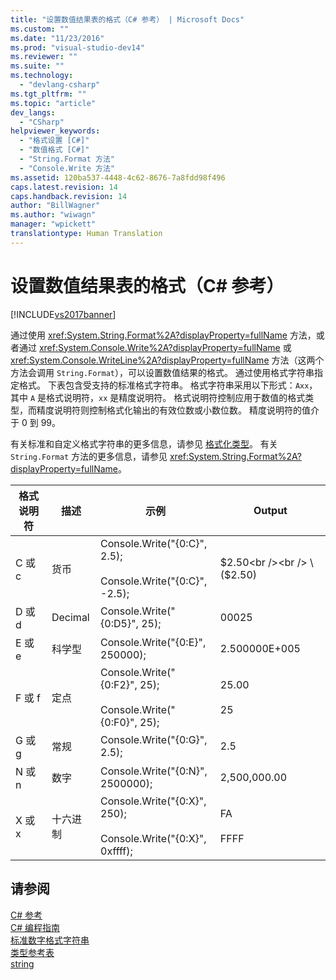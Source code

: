 ```yaml
---
title: "设置数值结果表的格式（C# 参考） | Microsoft Docs"
ms.custom: ""
ms.date: "11/23/2016"
ms.prod: "visual-studio-dev14"
ms.reviewer: ""
ms.suite: ""
ms.technology: 
  - "devlang-csharp"
ms.tgt_pltfrm: ""
ms.topic: "article"
dev_langs: 
  - "CSharp"
helpviewer_keywords: 
  - "格式设置 [C#]"
  - "数值格式 [C#]"
  - "String.Format 方法"
  - "Console.Write 方法"
ms.assetid: 120ba537-4448-4c62-8676-7a8fdd98f496
caps.latest.revision: 14
caps.handback.revision: 14
author: "BillWagner"
ms.author: "wiwagn"
manager: "wpickett"
translationtype: Human Translation
---
```

# 设置数值结果表的格式（C# 参考）
[!INCLUDE[vs2017banner](../../../csharp/includes/vs2017banner.md)]

通过使用 <xref:System.String.Format%2A?displayProperty=fullName> 方法，或者通过 <xref:System.Console.Write%2A?displayProperty=fullName> 或 <xref:System.Console.WriteLine%2A?displayProperty=fullName> 方法（这两个方法会调用 `String.Format`），可以设置数值结果的格式。  通过使用格式字符串指定格式。  下表包含受支持的标准格式字符串。  格式字符串采用以下形式：`Axx`，其中 `A` 是格式说明符，`xx` 是精度说明符。  格式说明符控制应用于数值的格式类型，而精度说明符则控制格式化输出的有效位数或小数位数。  精度说明符的值介于 0 到 99。  
  
 有关标准和自定义格式字符串的更多信息，请参见 [格式化类型](../Topic/Formatting%20Types%20in%20the%20.NET%20Framework.md)。  有关 `String.Format` 方法的更多信息，请参见 <xref:System.String.Format%2A?displayProperty=fullName>。  
  
|格式说明符|描述|示例|Output|  
|-----------|--------|--------|------------|  
|C 或 c|货币|Console.Write\("{0:C}", 2.5\);<br /><br /> Console.Write\("{0:C}", \-2.5\);|$2.50<br /><br /> \($2.50\)|  
|D 或 d|Decimal|Console.Write\("{0:D5}", 25\);|00025|  
|E 或 e|科学型|Console.Write\("{0:E}", 250000\);|2.500000E\+005|  
|F 或 f|定点|Console.Write\("{0:F2}", 25\);<br /><br /> Console.Write\("{0:F0}", 25\);|25.00<br /><br /> 25|  
|G 或 g|常规|Console.Write\("{0:G}", 2.5\);|2.5|  
|N 或 n|数字|Console.Write\("{0:N}", 2500000\);|2,500,000.00|  
|X 或 x|十六进制|Console.Write\("{0:X}", 250\);<br /><br /> Console.Write\("{0:X}", 0xffff\);|FA<br /><br /> FFFF|  
  
## 请参阅  
 [C\# 参考](../../../csharp/language-reference/index.md)   
 [C\# 编程指南](../../../csharp/programming-guide/index.md)   
 [标准数字格式字符串](../Topic/Standard%20Numeric%20Format%20Strings.md)   
 [类型参考表](../../../csharp/language-reference/keywords/reference-tables-for-types.md)   
 [string](../../../csharp/language-reference/keywords/string.md)